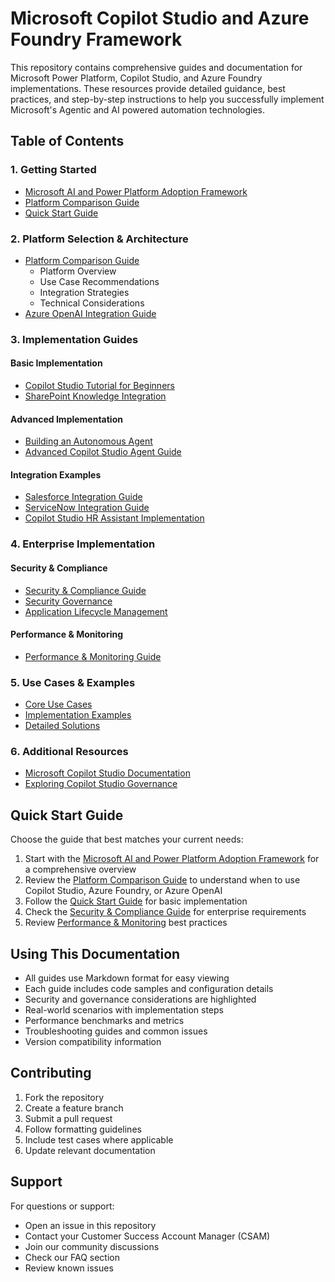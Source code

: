 # Microsoft Copilot Studio and Azure Foundry Framework

This repository contains comprehensive guides and documentation for Microsoft Power Platform, Copilot Studio, and Azure Foundry implementations. These resources provide detailed guidance, best practices, and step-by-step instructions to help you successfully implement Microsoft's Agentic and AI powered automation technologies.

## Table of Contents

### 1. Getting Started
- [Microsoft AI and Power Platform Adoption Framework](./ms-ai-powerplatform-framework.md)
- [Platform Comparison Guide](./platform-comparison.md)
- [Quick Start Guide](./Copilot%20Studio%20Step-by-Steps/copilot-studio-tutorial.md)

### 2. Platform Selection & Architecture
- [Platform Comparison Guide](./platform-comparison.md)
  - Platform Overview
  - Use Case Recommendations
  - Integration Strategies
  - Technical Considerations
- [Azure OpenAI Integration Guide](./azure-openai-copilot-integration.md)

### 3. Implementation Guides
#### Basic Implementation
- [Copilot Studio Tutorial for Beginners](./Copilot%20Studio%20Step-by-Steps/copilot-studio-tutorial.md)
- [SharePoint Knowledge Integration](./Copilot%20Studio%20Step-by-Steps/sharepoint-knowledge-fix.md)

#### Advanced Implementation
- [Building an Autonomous Agent](./Autonomous%20Agents/autonomous-agent-copilot-studio.md)
- [Advanced Copilot Studio Agent Guide](./Autonomous%20Agents/autonomous-agent-guide.md)

#### Integration Examples
- [Salesforce Integration Guide](./Copilot%20Studio%20Step-by-Steps/salesforce-copilot-integration.md)
- [ServiceNow Integration Guide](./Copilot%20Studio%20Step-by-Steps/servicenow-copilot-poc.md)
- [Copilot Studio HR Assistant Implementation](./Copilot%20Studio%20Step-by-Steps/hr-copilot-studio-guide.md)

### 4. Enterprise Implementation
#### Security & Compliance
- [Security & Compliance Guide](./security-compliance-governance/security-compliance-guide.md)
- [Security Governance](./security-compliance-governance/copilot-studio-security-governance.md)
- [Application Lifecycle Management](./security-compliance-governance/Application%20Lifecycle%20Management/power-pipelines-alm-guide.md)

#### Performance & Monitoring
- [Performance & Monitoring Guide](./performance-monitoring-reporting/performance-monitoring-reporting.md)

### 5. Use Cases & Examples
- [Core Use Cases](./Copilot%20Studio%20Use%20Cases/copilot-studio-use-cases.md)
- [Implementation Examples](./Copilot%20Studio%20Use%20Cases/use-cases.md)
- [Detailed Solutions](./Copilot%20Studio%20Use%20Cases/use-cases-implementation.md)

### 6. Additional Resources
- [Microsoft Copilot Studio Documentation](./microsoft-copilot-studio.pdf)
- [Exploring Copilot Studio Governance](./security-compliance-governance/Exploring%20Copilot%20Studio%20Governance_English.pdf)

## Quick Start Guide

Choose the guide that best matches your current needs:

1. Start with the [Microsoft AI and Power Platform Adoption Framework](./ms-ai-powerplatform-framework.md) for a comprehensive overview
2. Review the [Platform Comparison Guide](./platform-comparison.md) to understand when to use Copilot Studio, Azure Foundry, or Azure OpenAI
3. Follow the [Quick Start Guide](./Copilot%20Studio%20Step-by-Steps/copilot-studio-tutorial.md) for basic implementation
4. Check the [Security & Compliance Guide](./security-compliance-governance/security-compliance-guide.md) for enterprise requirements
5. Review [Performance & Monitoring](./performance-monitoring-reporting/performance-monitoring-reporting.md) best practices

## Using This Documentation

- All guides use Markdown format for easy viewing
- Each guide includes code samples and configuration details
- Security and governance considerations are highlighted
- Real-world scenarios with implementation steps
- Performance benchmarks and metrics
- Troubleshooting guides and common issues
- Version compatibility information

## Contributing

1. Fork the repository
2. Create a feature branch
3. Submit a pull request
4. Follow formatting guidelines
5. Include test cases where applicable
6. Update relevant documentation

## Support

For questions or support:
- Open an issue in this repository
- Contact your Customer Success Account Manager (CSAM)
- Join our community discussions
- Check our FAQ section
- Review known issues

